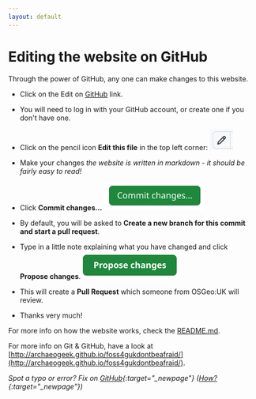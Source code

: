 ```yaml
---
layout: default
---
```


# Editing the website on GitHub

Through the power of GitHub, any one can make changes to this website. 

- Click on the Edit on [GitHub](https://github.com/osgeouk/website/blob/gh-pages/foss4guklocal2023/index.md) link.

- You will need to log in with your GitHub account, or create one if you don't have one. 

- Click on the pencil icon **Edit this file** in the top left corner: ![](images/github-edit.png)

- Make your changes *the website is written in markdown - it should be fairly easy to read!*

- Click **Commit changes...** ![](images/github-commit-changes.png)

- By default, you will be asked to **Create a new branch for this commit and start a pull request**. 

- Type in a little note explaining what you have changed and click **Propose changes**. ![](images/github-propose-changes.png) 

- This will create a **Pull Request** which someone from OSGeo:UK will review. 

- Thanks very much!

For more info on how the website works, check the [README.md](https://github.com/osgeouk/website). 

For more info on Git & GitHub, have a look at [http://archaeogeek.github.io/foss4gukdontbeafraid/](http://archaeogeek.github.io/foss4gukdontbeafraid/). 


*Spot a typo or error? Fix on [GitHub](https://github.com/osgeouk/website/blob/gh-pages/editing-on-github.md){:target="_newpage"} ([How?](https://uk.osgeo.org/editing-on-github){:target="_newpage"})*